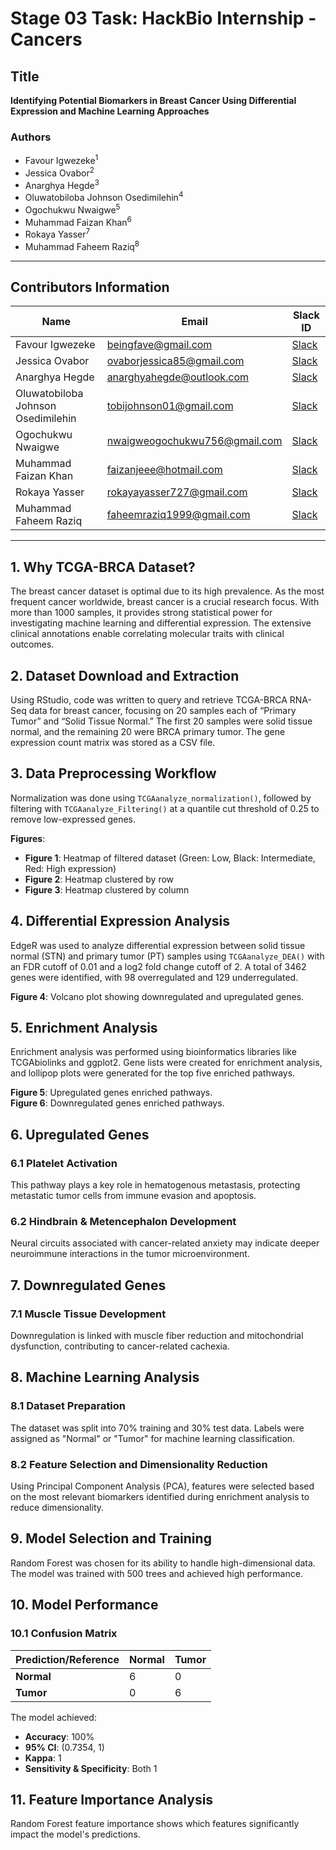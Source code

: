 # Stage 03 Task: HackBio Internship - Cancers

## Title
**Identifying Potential Biomarkers in Breast Cancer Using Differential Expression and Machine Learning Approaches**

### Authors
- Favour Igwezeke<sup>1</sup>
- Jessica Ovabor<sup>2</sup>
- Anarghya Hegde<sup>3</sup>
- Oluwatobiloba Johnson Osedimilehin<sup>4</sup>
- Ogochukwu Nwaigwe<sup>5</sup>
- Muhammad Faizan Khan<sup>6</sup>
- Rokaya Yasser<sup>7</sup>
- Muhammad Faheem Raziq<sup>8</sup>

---

## Contributors Information
| Name | Email | Slack ID |
|---|---|---|
| Favour Igwezeke | beingfave@gmail.com | [Slack](https://hackbiointern-leo4437.slack.com/team/U07KE59TWEP) |
| Jessica Ovabor | ovaborjessica85@gmail.com | [Slack](https://hackbiointern-leo4437.slack.com/team/U07JVPSU917) |
| Anarghya Hegde | anarghyahegde@outlook.com | [Slack](https://hackbiointern-leo4437.slack.com/team/U07JM2UDL7R) |
| Oluwatobiloba Johnson Osedimilehin | tobijohnson01@gmail.com | [Slack](https://hackbiointern-leo4437.slack.com/team/U07JP06QDB4) |
| Ogochukwu Nwaigwe | nwaigweogochukwu756@gmail.com | [Slack](https://hackbiointern-leo4437.slack.com/team/U07KP1D2F24) |
| Muhammad Faizan Khan | faizanjeee@hotmail.com | [Slack](https://hackbiointern-leo4437.slack.com/team/U07JJHPBFBL) |
| Rokaya Yasser | rokayayasser727@gmail.com | [Slack](https://hackbiointern-leo4437.slack.com/team/U07KUECLR40) |
| Muhammad Faheem Raziq | faheemraziq1999@gmail.com | [Slack](https://hackbiointern-leo4437.slack.com/team/U07JPMN7EDD) |

---

## 1. Why TCGA-BRCA Dataset?
The breast cancer dataset is optimal due to its high prevalence. As the most frequent cancer worldwide, breast cancer is a crucial research focus. With more than 1000 samples, it provides strong statistical power for investigating machine learning and differential expression. The extensive clinical annotations enable correlating molecular traits with clinical outcomes.

## 2. Dataset Download and Extraction
Using RStudio, code was written to query and retrieve TCGA-BRCA RNA-Seq data for breast cancer, focusing on 20 samples each of “Primary Tumor” and “Solid Tissue Normal.” The first 20 samples were solid tissue normal, and the remaining 20 were BRCA primary tumor. The gene expression count matrix was stored as a CSV file.

## 3. Data Preprocessing Workflow
Normalization was done using `TCGAanalyze_normalization()`, followed by filtering with `TCGAanalyze_Filtering()` at a quantile cut threshold of 0.25 to remove low-expressed genes.

**Figures**:
- **Figure 1**: Heatmap of filtered dataset (Green: Low, Black: Intermediate, Red: High expression)
- **Figure 2**: Heatmap clustered by row
- **Figure 3**: Heatmap clustered by column

## 4. Differential Expression Analysis
EdgeR was used to analyze differential expression between solid tissue normal (STN) and primary tumor (PT) samples using `TCGAanalyze_DEA()` with an FDR cutoff of 0.01 and a log2 fold change cutoff of 2. A total of 3462 genes were identified, with 98 overregulated and 129 underregulated.

**Figure 4**: Volcano plot showing downregulated and upregulated genes.

## 5. Enrichment Analysis
Enrichment analysis was performed using bioinformatics libraries like TCGAbiolinks and ggplot2. Gene lists were created for enrichment analysis, and lollipop plots were generated for the top five enriched pathways.

**Figure 5**: Upregulated genes enriched pathways.  
**Figure 6**: Downregulated genes enriched pathways.

## 6. Upregulated Genes
### 6.1 Platelet Activation
This pathway plays a key role in hematogenous metastasis, protecting metastatic tumor cells from immune evasion and apoptosis.

### 6.2 Hindbrain & Metencephalon Development
Neural circuits associated with cancer-related anxiety may indicate deeper neuroimmune interactions in the tumor microenvironment.

## 7. Downregulated Genes
### 7.1 Muscle Tissue Development
Downregulation is linked with muscle fiber reduction and mitochondrial dysfunction, contributing to cancer-related cachexia.

## 8. Machine Learning Analysis
### 8.1 Dataset Preparation
The dataset was split into 70% training and 30% test data. Labels were assigned as "Normal" or "Tumor" for machine learning classification. 

### 8.2 Feature Selection and Dimensionality Reduction
Using Principal Component Analysis (PCA), features were selected based on the most relevant biomarkers identified during enrichment analysis to reduce dimensionality.

## 9. Model Selection and Training
Random Forest was chosen for its ability to handle high-dimensional data. The model was trained with 500 trees and achieved high performance.

## 10. Model Performance
### 10.1 Confusion Matrix
| Prediction/Reference | Normal | Tumor |
|----------------------|--------|-------|
| **Normal**           | 6      | 0     |
| **Tumor**            | 0      | 6     |

The model achieved:
- **Accuracy**: 100%
- **95% CI**: (0.7354, 1)
- **Kappa**: 1
- **Sensitivity & Specificity**: Both 1

## 11. Feature Importance Analysis
Random Forest feature importance shows which features significantly impact the model's predictions.
